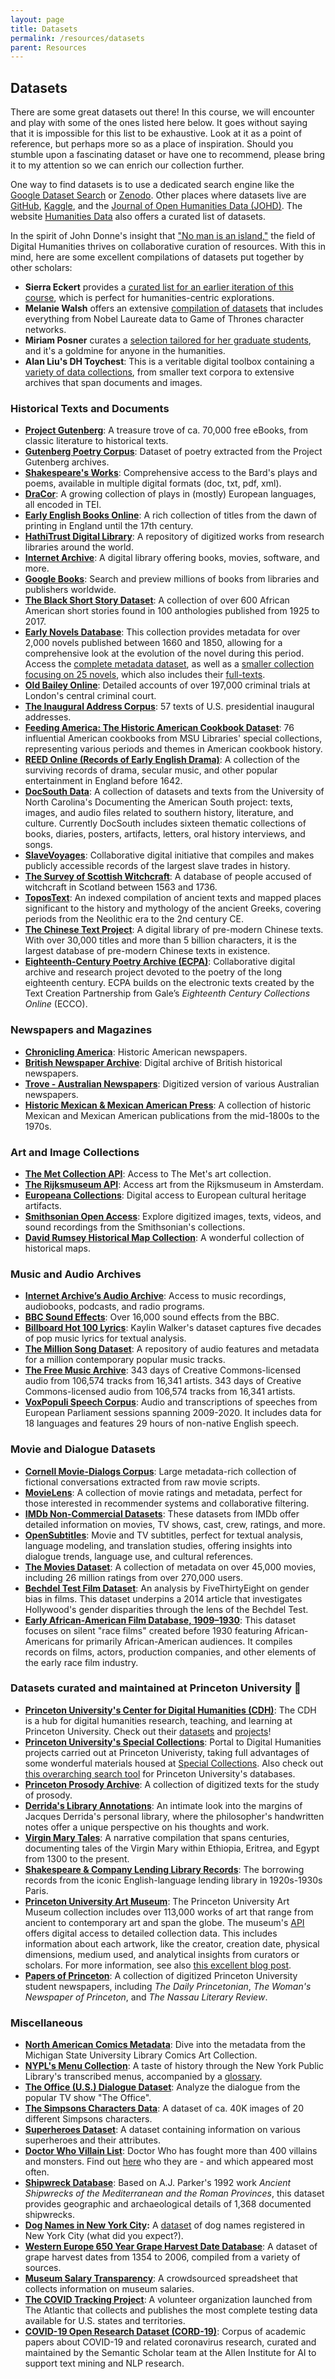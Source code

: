 ```yaml
---
layout: page
title: Datasets
permalink: /resources/datasets
parent: Resources
---
```


## Datasets

There are some great datasets out there! In this course, we will encounter and play with some of the ones listed here below. It goes without saying that it is impossible for this list to be exhaustive. Look at it as a point of reference, but perhaps more so as a place of inspiration. Should you stumble upon a fascinating dataset or have one to recommend, please bring it to my attention so we can enrich our collection further.

One way to find datasets is to use a dedicated search engine like the [Google Dataset Search](https://datasetsearch.research.google.com/) or [Zenodo](https://zenodo.org/). Other places where datasets live are [GitHub](https://github.com/topics/dataset), [Kaggle](https://www.kaggle.com/datasets), and the [Journal of Open Humanities Data (JOHD)](https://openhumanitiesdata.metajnl.com/). The website [Humanities Data](https://humanitiesdata.com/resources) also offers a curated list of datasets.

In the spirit of John Donne's insight that ["No man is an island,"](https://allpoetry.com/No-man-is-an-island) the field of Digital Humanities thrives on collaborative curation of resources. With this in mind, here are some excellent compilations of datasets put together by other scholars:

- **Sierra Eckert** provides a [curated list for an earlier iteration of this course](https://github.com/sceckert/IntroDHFall2022/blob/main/_datasets/datasets.md), which is perfect for humanities-centric explorations.
- **Melanie Walsh** offers an extensive [compilation of datasets](https://github.com/melaniewalsh/Intro-Cultural-Analytics/blob/master/book/Datasets/Datasets.ipynb) that includes everything from Nobel Laureate data to Game of Thrones character networks.
- **Miriam Posner** curates a [selection tailored for her graduate students](http://miriamposner.com/classes/dh201w21/final-project/datasets/), and it's a goldmine for anyone in the humanities.
- **Alan Liu's DH Toychest**: This is a veritable digital toolbox containing a [variety of data collections](http://dhresourcesforprojectbuilding.pbworks.com/w/page/69244469/Data%20Collections%20and%20Datasets), from smaller text corpora to extensive archives that span documents and images.

### Historical Texts and Documents
- **[Project Gutenberg](https://www.gutenberg.org/)**: A treasure trove of ca. 70,000 free eBooks, from classic literature to historical texts.
- **[Gutenberg Poetry Corpus](https://github.com/aparrish/gutenberg-poetry-corpus)**: Dataset of poetry extracted from the Project Gutenberg archives.
- **[Shakespeare's Works](https://www.folger.edu/explore/shakespeares-works/download/)**: Comprehensive access to the Bard's plays and poems, available in multiple digital formats (doc, txt, pdf, xml).
- **[DraCor](https://dracor.org/)**: A growing collection of plays in (mostly) European languages, all encoded in TEI.
- **[Early English Books Online](https://quod.lib.umich.edu/e/eebogroup/)**: A rich collection of titles from the dawn of printing in England until the 17th century.
- **[HathiTrust Digital Library](https://www.hathitrust.org/)**: A repository of digitized works from research libraries around the world.
- **[Internet Archive](https://archive.org/)**: A digital library offering books, movies, software, and more.
- **[Google Books](https://books.google.com/)**: Search and preview millions of books from libraries and publishers worldwide.
- **[The Black Short Story Dataset](https://dataverse.tdl.org/dataset.xhtml?persistentId=doi:10.18738/T8/5TBANV)**: A collection of over 600 African American short stories found in 100 anthologies published from 1925 to 2017.
- **[Early Novels Database](https://earlynovels.github.io/)**: This collection provides metadata for over 2,000 novels published between 1660 and 1850, allowing for a comprehensive look at the evolution of the novel during this period. Access the [complete metadata dataset](https://github.com/earlynovels/end-dataset), as well as a [smaller collection focusing on 25 novels](https://github.com/earlynovels/digital-collection), which also includes their [full-texts](https://github.com/earlynovels/digital-collection/tree/master/PaP-END-fulltexts).
- **[Old Bailey Online](https://www.oldbaileyonline.org/)**: Detailed accounts of over 197,000 criminal trials at London's central criminal court.
- **[The Inaugural Address Corpus](https://www.kaggle.com/nltkdata/inaugural)**: 57 texts of U.S. presidential inaugural addresses.
- **[Feeding America: The Historic American Cookbook Dataset](http://digital.lib.msu.edu/projects/cookbooks/)**: 76 influential American cookbooks from MSU Libraries' special collections, representing various periods and themes in American cookbook history.
- **[REED Online (Records of Early English Drama)](https://ereed.library.utoronto.ca/)**: A collection of the surviving records of drama, secular music, and other popular entertainment in England before 1642.
- **[DocSouth Data](https://docsouth.unc.edu/docsouthdata/)**: A collection of datasets and texts from the University of North Carolina's Documenting the American South project: texts, images, and audio files related to southern history, literature, and culture. Currently DocSouth includes sixteen thematic collections of books, diaries, posters, artifacts, letters, oral history interviews, and songs.
- **[SlaveVoyages](https://www.slavevoyages.org/)**: Collaborative digital initiative that compiles and makes publicly accessible records of the largest slave trades in history.
- **[The Survey of Scottish Witchcraft](https://witches.hca.ed.ac.uk/)**: A database of people accused of witchcraft in Scotland between 1563 and 1736.
- **[ToposText](https://topostext.org/TT-downloads)**: An indexed compilation of ancient texts and mapped places significant to the history and mythology of the ancient Greeks, covering periods from the Neolithic era to the 2nd century CE.
- **[The Chinese Text Project](https://ctext.org/)**: A digital library of pre-modern Chinese texts. With over 30,000 titles and more than 5 billion characters, it is the largest database of pre-modern Chinese texts in existence.
- **[Eighteenth-Century Poetry Archive (ECPA)](https://www.eighteenthcenturypoetry.org/)**: Collaborative digital archive and research project devoted to the poetry of the long eighteenth century. ECPA builds on the electronic texts created by the Text Creation Partnership from Gale’s _Eighteenth Century Collections Online_ (ECCO).

### Newspapers and Magazines
- **[Chronicling America](https://chroniclingamerica.loc.gov/)**: Historic American newspapers.
- **[British Newspaper Archive](https://www.britishnewspaperarchive.co.uk/)**: Digital archive of British historical newspapers.
- **[Trove - Australian Newspapers](https://trove.nla.gov.au/newspaper/)**: Digitized version of various Australian newspapers.
- **[Historic Mexican & Mexican American Press](http://contentdm-landing.library.arizona.edu/contentdm/mmap/index.html)**: A collection of historic Mexican and Mexican American publications from the mid-1800s to the 1970s.

### Art and Image Collections
- **[The Met Collection API](https://metmuseum.github.io/)**: Access to The Met's art collection.
- **[The Rijksmuseum API](https://data.rijksmuseum.nl/object-metadata/api/)**: Access art from the  Rijksmuseum in Amsterdam.
- **[Europeana Collections](https://www.europeana.eu/en)**: Digital access to European cultural heritage artifacts.
- **[Smithsonian Open Access](https://www.si.edu/openaccess)**: Explore digitized images, texts, videos, and sound recordings from the Smithsonian's collections.
- **[David Rumsey Historical Map Collection](https://www.davidrumsey.com/)**: A wonderful collection of historical maps.

### Music and Audio Archives
- **[Internet Archive’s Audio Archive](https://archive.org/details/audio)**: Access to music recordings, audiobooks, podcasts, and radio programs.
- **[BBC Sound Effects](http://bbcsfx.acropolis.org.uk/)**: Over 16,000 sound effects from the BBC.
- **[Billboard Hot 100 Lyrics](https://github.com/walkerkq/musiclyrics)**: Kaylin Walker's dataset captures five decades of pop music lyrics for textual analysis.
- **[The Million Song Dataset](http://millionsongdataset.com/)**: A repository of audio features and metadata for a million contemporary popular music tracks.
- **[The Free Music Archive](https://freemusicarchive.org/)**: 343 days of Creative Commons-licensed audio from 106,574 tracks from 16,341 artists. 343 days of Creative Commons-licensed audio from 106,574 tracks from 16,341 artists.
- **[VoxPopuli Speech Corpus](https://huggingface.co/datasets/facebook/voxpopuli)**: Audio and transcriptions of speeches from European Parliament sessions spanning 2009-2020. It includes data for 18 languages and features 29 hours of non-native English speech.

### Movie and Dialogue Datasets
- **[Cornell Movie-Dialogs Corpus](https://www.cs.cornell.edu/~cristian/Cornell_Movie-Dialogs_Corpus.html)**: Large metadata-rich collection of fictional conversations extracted from raw movie scripts.
- **[MovieLens](https://grouplens.org/datasets/movielens/)**: A collection of movie ratings and metadata, perfect for those interested in recommender systems and collaborative filtering.
- **[IMDb Non-Commercial Datasets](https://www.imdb.com/interfaces/)**: These datasets from IMDb offer detailed information on movies, TV shows, cast, crew, ratings, and more.
- **[OpenSubtitles](http://opus.nlpl.eu/OpenSubtitles.php)**: Movie and TV subtitles, perfect for textual analysis, language modeling, and translation studies, offering insights into dialogue trends, language use, and cultural references.
- **[The Movies Dataset](https://www.kaggle.com/rounakbanik/the-movies-dataset)**: A collection of metadata on over 45,000 movies, including 26 million ratings from over 270,000 users.
- **[Bechdel Test Film Dataset]((https://fivethirtyeight.com/features/the-dollar-and-cents-case-against-hollywoods-exclusion-of-women/))**: An analysis by FiveThirtyEight on gender bias in films. This dataset underpins a 2014 article that investigates Hollywood's gender disparities through the lens of the Bechdel Test.
- **[Early African-American Film Database, 1909–1930](https://openhumanitiesdata.metajnl.com/articles/10.5334/johd.7)**: This dataset focuses on silent "race films" created before 1930 featuring African-Americans for primarily African-American audiences. It compiles records on films, actors, production companies, and other elements of the early race film industry.

### Datasets curated and maintained at Princeton University 🐯
- **[Princeton University's Center for Digital Humanities (CDH)](https://cdh.princeton.edu/)**: The CDH is a hub for digital humanities research, teaching, and learning at Princeton University. Check out their [datasets](https://cdh.princeton.edu/datasets/) and [projects](https://cdh.princeton.edu/projects/)!
- **[Princeton University's Special Collections](https://library.princeton.edu/special-collections/projects)**: Portal to Digital Humanities projects carried out at Princeton Univeristy, taking full advantages of some wonderful materials housed at [Special Collections](https://library.princeton.edu/special-collections/projects). Also check out [this overarching search tool](https://library.princeton.edu/special-collections/catalogs-databases) for Princeton University's databases.
- **[Princeton Prosody Archive](https://prosody.princeton.edu/)**: A collection of digitized texts for the study of prosody.
- **[Derrida's Library Annotations](https://dataspace.princeton.edu/handle/88435/dsp01gf06g579z)**: An intimate look into the margins of Jacques Derrida's personal library, where the philosopher's handwritten notes offer a unique perspective on his thoughts and work.
- **[Virgin Mary Tales](https://zenodo.org/record/6909569)**: A narrative compilation that spans centuries, documenting tales of the Virgin Mary within Ethiopia, Eritrea, and Egypt from 1300 to the present.
- **[Shakespeare & Company Lending Library Records](https://shakespeareandco.princeton.edu/about/data/)**: The borrowing records from the iconic English-language lending library in 1920s-1930s Paris.
- **[Princeton University Art Museum](https://artmuseum.princeton.edu/)**: The Princeton University Art Museum collection includes over 113,000 works of art that range from ancient to contemporary art and span the globe. The museum's [API](https://github.com/Princeton-University-Art-Museum/puam-api-docs) offers digital access to detailed collection data. This includes information about each artwork, like the creator, creation date, physical dimensions, medium used, and analytical insights from curators or scholars. For more information, see also [this excellent blog post](https://artmuseum.princeton.edu/story/exploration-and-innovation-new-digital-tools-increase-engagement).
- **[Papers of Princeton](https://theprince.princeton.edu/princetonperiodicals/)**: A collection of digitized Princeton University student newspapers, including _The Daily Princetonian_, _The Woman's Newspaper of Princeton_, and _The Nassau Literary Review_. 

### Miscellaneous
- **[North American Comics Metadata](https://github.com/ktopham/comics-as-data)**: Dive into the metadata from the Michigan State University Library Comics Art Collection.
- **[NYPL's Menu Collection](https://github.com/sceckert/IntroDHFall2022/tree/main/_datasets/NYPL-Menu-Dataset.zip?raw=true)**: A taste of history through the New York Public Library's transcribed menus, accompanied by a [glossary](http://curatingmenus.org/data_dictionary/).
- **[The Office (U.S.) Dialogue Dataset](https://www.kaggle.com/nehaprabhavalkar/the-office-dataset)**: Analyze the dialogue from the popular TV show "The Office".
- **[The Simpsons Characters Data](https://www.kaggle.com/datasets/alexattia/the-simpsons-characters-dataset)**: A dataset of ca. 40K images of 20 different Simpsons characters.
- **[Superheroes Dataset](https://www.kaggle.com/claudiodavi/superhero-set)**: A dataset containing information on various superheroes and their attributes.
- **[Doctor Who Villain List](https://www.theguardian.com/news/datablog/2010/jul/16/doctor-who-villains-list)**: Doctor Who has fought more than 400 villains and monsters. Find out [here](https://docs.google.com/spreadsheets/d/1-wpscGBquVJnI5i9lIygBQWW-OrP_ypDng4ZuQvwLeU/edit?hl=en&hl=en#gid=0) who they are - and which appeared most often.
- **[Shipwreck Database](https://docs.google.com/spreadsheets/d/11fk5YeQ4eFOnYSBNpUdHp4TP42gJ7wY5/edit#gid=970169931)**: Based on A.J. Parker's 1992 work *Ancient Shipwrecks of the Mediterranean and the Roman Provinces*, this dataset provides geographic and archaeological details of 1,368 documented shipwrecks.
- **[Dog Names in New York City](https://a816-dohbesp.nyc.gov/IndicatorPublic/dognames/):** A [dataset](https://github.com/Kaz-A/dog_names/) of dog names registered in New York City (what did you expect?).
- **[Western Europe 650 Year Grape Harvest Date Database](https://www.ncei.noaa.gov/access/paleo-search/study/13194)**: A dataset of grape harvest dates from 1354 to 2006, compiled from a variety of sources.
- **[Museum Salary Transparency](https://docs.google.com/spreadsheets/d/14_cn3afoas7NhKvHWaFKqQGkaZS5rvL6DFxzGqXQa6o/edit#gid=0)**: A crowdsourced spreadsheet that collects information on museum salaries.
- **[The COVID Tracking Project](https://covidtracking.com/data)**: A volunteer organization launched from The Atlantic that collects and publishes the most complete testing data available for U.S. states and territories.
- **[COVID-19 Open Research Dataset (CORD-19)](https://www.semanticscholar.org/cord19)**: Corpus of academic papers about COVID-19 and related coronavirus research, curated and maintained by the Semantic Scholar team at the Allen Institute for AI to support text mining and NLP research.